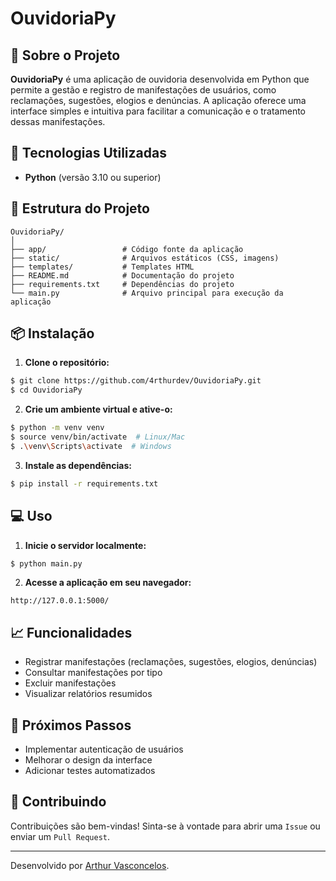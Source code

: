 # OuvidoriaPy

## 📌 Sobre o Projeto

**OuvidoriaPy** é uma aplicação de ouvidoria desenvolvida em Python que permite a gestão e registro de manifestações de usuários, como reclamações, sugestões, elogios e denúncias. A aplicação oferece uma interface simples e intuitiva para facilitar a comunicação e o tratamento dessas manifestações.

## 🚀 Tecnologias Utilizadas

- **Python** (versão 3.10 ou superior)

## 📂 Estrutura do Projeto

```
OuvidoriaPy/
│
├── app/                 # Código fonte da aplicação
├── static/              # Arquivos estáticos (CSS, imagens)
├── templates/           # Templates HTML
├── README.md            # Documentação do projeto
├── requirements.txt     # Dependências do projeto
└── main.py              # Arquivo principal para execução da aplicação
```

## 📦 Instalação

1. **Clone o repositório:**
```bash
$ git clone https://github.com/4rthurdev/OuvidoriaPy.git
$ cd OuvidoriaPy
```

2. **Crie um ambiente virtual e ative-o:**
```bash
$ python -m venv venv
$ source venv/bin/activate  # Linux/Mac
$ .\venv\Scripts\activate  # Windows
```

3. **Instale as dependências:**
```bash
$ pip install -r requirements.txt
```

## 💻 Uso

1. **Inicie o servidor localmente:**
```bash
$ python main.py
```

2. **Acesse a aplicação em seu navegador:**
```
http://127.0.0.1:5000/
```

## 📈 Funcionalidades

- Registrar manifestações (reclamações, sugestões, elogios, denúncias)
- Consultar manifestações por tipo
- Excluir manifestações
- Visualizar relatórios resumidos

## 📌 Próximos Passos

- Implementar autenticação de usuários
- Melhorar o design da interface
- Adicionar testes automatizados

## 🤝 Contribuindo

Contribuições são bem-vindas! Sinta-se à vontade para abrir uma `Issue` ou enviar um `Pull Request`.

---

Desenvolvido por [Arthur Vasconcelos](https://github.com/4rthurdev).
